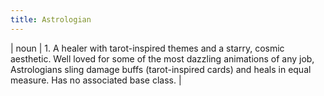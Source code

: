 ```yaml
---
title: Astrologian
---
```

| noun | 1.  	A healer with tarot-inspired themes and a starry, cosmic aesthetic. Well loved for some of the most dazzling animations of any job, Astrologians sling damage buffs (tarot-inspired cards) and heals in equal measure. Has no associated base class.	|